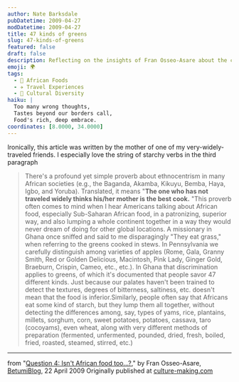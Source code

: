 ```yaml
---
author: Nate Barksdale
pubDatetime: 2009-04-27
modDatetime: 2009-04-27
title: 47 kinds of greens
slug: 47-kinds-of-greens
featured: false
draft: false
description: Reflecting on the insights of Fran Osseo-Asare about the complexity of African cuisines and the risks of ethnocentrism.
emoji: 🌍
tags:
  - 🍲 African Foods
  - ✈️ Travel Experiences
  - 🌱 Cultural Diversity
haiku: |
  Too many wrong thoughts,  
  Tastes beyond our borders call,  
  Food's rich, deep embrace.
coordinates: [8.0000, 34.0000]
---
```


Ironically, this article was written by the mother of one of my very-widely-traveled friends. I especially love the string of starchy verbs in the third paragraph

> There's a profound yet simple proverb about ethnocentrism in many African societies (e.g., the Baganda, Akamba, Kikuyu, Bemba, Haya, Igbo, and Yoruba). Translated, it means "**The one who has not traveled widely thinks his/her mother is the best cook.** "This proverb often comes to mind when I hear Americans talking about African food, especially Sub-Saharan African food, in a patronizing, superior way, and also lumping a whole continent together in a way they would never dream of doing for other global locations. A missionary in Ghana once sniffed and said to me disparagingly "They eat grass," when referring to the greens cooked in stews. In Pennsylvania we carefully distinguish among varieties of apples (Rome, Gala, Granny Smith, Red or Golden Delicious, Macintosh, Pink Lady, Ginger Gold, Braeburn, Crispin, Cameo, etc., etc.). In Ghana that discrimination applies to greens, of which it's documented that people savor 47 different kinds. Just because our palates haven't been trained to detect the textures, degrees of bitterness, saltiness, etc. doesn't mean that the food is inferior.Similarly, people often say that Africans eat some kind of starch, but they lump them all together, without detecting the differences among, say, types of yams, rice, plantains, millets, sorghum, corn, sweet potatoes, potatoes, cassava, taro (cocoyams), even wheat, along with very different methods of preparation (fermented, unfermented, pounded, dried, fresh, boiled, fried, roasted, steamed, stirred, etc.)

---

from "[Question 4: Isn't African food too...?](http://www.betumi.com/2009/04/question-4-isnt-african-food-too.html)," by Fran Osseo-Asare, [BetumiBlog](http://www.betumi.com/2009/04/question-4-isnt-african-food-too.html), 22 April 2009 Originally published at [culture-making.com](http://www.culture-making.com)
